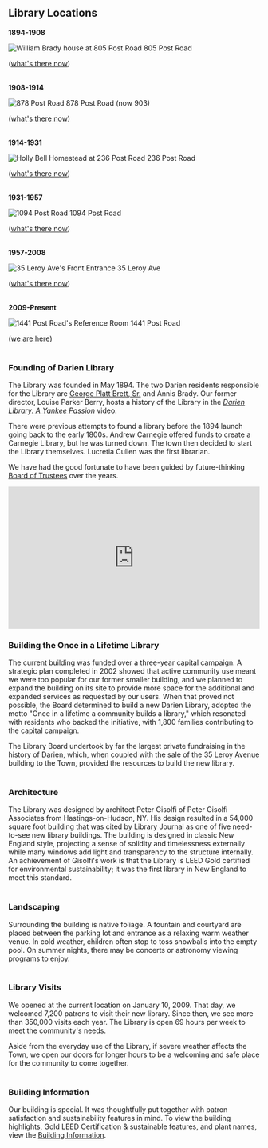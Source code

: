 <div class="text-center margin-bottom-50">
	<h2 class="title-v2 title-center">Library Locations</h2>
</div>

<div class="row margin-bottom-30">
<div class="col-md-4">

<div class="text-center">

**1894-1908**


<img class="img-responsive margin-bottom-10" src="/uploads/library_building/exterior/805_post_road_william_brady_house_1894-1908.jpg" alt="William Brady house at 805 Post Road" />
805 Post Road
<div class="margin-bottom-10"></div>    

(<a href="http://bit.ly/1ThUrGi" target="_blank" alt="805 Post Road">what's there now</a>)
<br />
<br />

</div>
</div>
<div class="col-md-4">
<div class="text-center">

**1908-1914**

<img class="img-responsive margin-bottom-10" src="/uploads/library_building/exterior/878_post_road_library_1908-1915.jpg" alt="878 Post Road" />
878 Post Road (now 903)
<div class="margin-bottom-10"></div>    

(<a href="https://dar.to/32TSkUH" target="_blank" alt="903 Post Road">what's there now</a>)
<br />
<br />

</div>
</div>
<div class="col-md-4">
<div class="text-center">

**1914-1931**

<img class="img-responsive margin-bottom-10" src="/uploads/library_building/exterior/236_post_road_holly_bell_house_1915-1931.jpg" alt="Holly Bell Homestead at 236 Post Road" />
236 Post Road 
<div class="margin-bottom-10"></div>    

(<a href="https://dar.to/2mZCsAZ" target="_blank" alt="236 Post Road">what's there now</a>)
<br />
<br />

</div>
</div>
</div>

<div class="row margin-bottom-30">
<div class="col-md-4">
<div class="text-center">

**1931-1957**

<img class="img-responsive margin-bottom-10" src="/uploads/library_building/exterior/1094_post_road_library_1931-1957.jpg" alt="1094 Post Road" />
1094 Post Road
<div class="margin-bottom-10"></div>    

(<a href="http://bit.ly/1smCfnZ" target="_blank" alt="1094 Post Road">what's there now</a>)
<br />
<br />

</div>
</div>
<div class="col-md-4">
<div class="text-center">

**1957-2008**

<img class="img-responsive margin-bottom-10" src="/uploads/library_building/interior/35_leroy_ave_librarian_at_desk_alone.jpg" alt="35 Leroy Ave's Front Entrance" />
35 Leroy Ave
<div class="margin-bottom-10"></div>    

(<a href="http://bit.ly/24X9r3F" target="_blank" alt="35 Leroy Ave">what's there now</a>)
<br />
<br />

</div>
</div>
<div class="col-md-4">
<div class="text-center">

**2009-Present**

<img class="img-responsive margin-bottom-10" src="/uploads/library_building/interior/research_room_early_morning.jpg" alt="1441 Post Road's Reference Room" />
1441 Post Road
<div class="margin-bottom-10"></div>    

(<a href="http://bit.ly/1XiS7na" target="_blank" alt="1441 Post Road">we are here</a>)
<br />
<br />

</div>
</div>

</div>


<div class="row margin-bottom-30">
<div class="col-md-6">

### Founding of Darien Library
The Library was founded in May 1894. The two Darien residents responsible for the Library are [George Platt Brett, Sr.](https://en.wikipedia.org/wiki/George_Platt_Brett,_Sr. "George Platt Brett, Sr.") and Annis Brady. Our former director, Louise Parker Berry, hosts a history of the Library in the _[Darien Library: A Yankee Passion](http://darienlibrary.tv/original/2009/11/17/yankee-passion "Darien Library: A Yankee Passion")_ video.

There were previous attempts to found a library before the 1894 launch going back to the early 1800s. Andrew Carnegie offered funds to create a Carnegie Library, but he was turned down. The town then decided to start the Library themselves. Lucretia Cullen was the first librarian. 

We have had the good fortunate to have been guided by future-thinking [Board of Trustees](/trustees "Board of Trustees") over the years.

</div>
<div class="col-md-6">

<style>.embed-container { position: relative; padding-bottom: 56.25%; height: 0; overflow: hidden; max-width: 100%; } .embed-container iframe, .embed-container object, .embed-container embed { position: absolute; top: 0; left: 0; width: 100%; height: 100%; }</style><div class='embed-container'><iframe src='https://player.vimeo.com/video/7663748' frameborder='0' webkitAllowFullScreen mozallowfullscreen allowFullScreen></iframe></div>

</div>
</div>




<div class="row margin-bottom-30">
<div class="col-md-6">

### Building the Once in a Lifetime Library
The current building was funded over a three-year capital campaign. A strategic plan completed in 2002 showed that active community use meant we were too popular for our former smaller building, and we planned to expand the building on its site to provide more space for the additional and expanded services as requested by our users. When that proved not possible, the Board determined to build a new Darien Library, adopted the motto "Once in a lifetime a community builds a library," which resonated with residents who backed the initiative, with 1,800 families contributing to the capital campaign. 

The Library Board undertook by far the largest private fundraising in the history of Darien, which, when coupled with the sale of the 35 Leroy Avenue building to the Town, provided the resources to build the new library.
<br />
<br />

### Architecture 
The Library was designed by architect Peter Gisolfi of Peter Gisolfi Associates from Hastings-on-Hudson, NY. His design resulted in a 54,000 square foot building that was cited by Library Journal as one of five need-to-see new library buildings. The building is designed in classic New England style, projecting a sense of solidity and timelessness externally while many windows add light and transparency to the structure internally. An achievement of Gisolfi's work is that the Library is LEED Gold certified for environmental sustainability; it was the first library in New England to meet this standard.
<br />
<br />

</div>
<div class="col-md-6">

### Landscaping
Surrounding the building is native foliage. A fountain and courtyard are placed between the parking lot and entrance as a relaxing warm weather venue. In cold weather, children often stop to toss snowballs into the empty pool. On summer nights, there may be concerts or astronomy viewing programs to enjoy.
<br />
<br />

### Library Visits
We opened at the current location on January 10, 2009. That day, we welcomed 7,200 patrons to visit their new library. Since then, we see more than 350,000 visits each year. The Library is open 69 hours per week to meet the community's needs.

Aside from the everyday use of the Library, if severe weather affects the Town, we open our doors for longer hours to be a welcoming and safe place for the community to come together.
<br />
<br />

### Building Information
Our building is special. It was thoughtfully put together with patron satisfaction and sustainability features in mind. To view the building highlights, Gold LEED Certification & sustainable features, and plant names, view the [Building Information](/building "Building Information"). 

</div>
</div>

<div class="margin-bottom-20"></div>